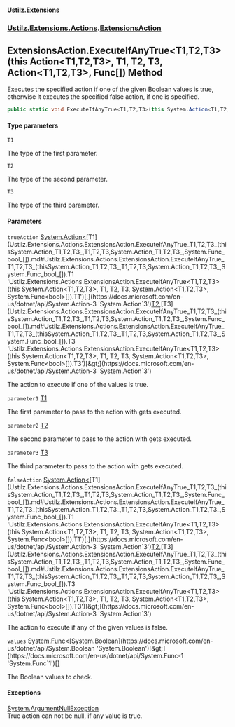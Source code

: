 #### [Ustilz.Extensions](index.md 'index')
### [Ustilz.Extensions.Actions](Ustilz.Extensions.Actions.md 'Ustilz.Extensions.Actions').[ExtensionsAction](Ustilz.Extensions.Actions.ExtensionsAction.md 'Ustilz.Extensions.Actions.ExtensionsAction')

## ExtensionsAction.ExecuteIfAnyTrue<T1,T2,T3>(this Action<T1,T2,T3>, T1, T2, T3, Action<T1,T2,T3>, Func<bool>[]) Method

Executes the specified action if one of the given Boolean values is true, otherwise it executes the specified false action, if one is specified.

```csharp
public static void ExecuteIfAnyTrue<T1,T2,T3>(this System.Action<T1,T2,T3>? trueAction, T1 parameter1, T2 parameter2, T3 parameter3, System.Action<T1,T2,T3>? falseAction=null, params System.Func<bool>[] values);
```
#### Type parameters

<a name='Ustilz.Extensions.Actions.ExtensionsAction.ExecuteIfAnyTrue_T1,T2,T3_(thisSystem.Action_T1,T2,T3_,T1,T2,T3,System.Action_T1,T2,T3_,System.Func_bool_[]).T1'></a>

`T1`

The type of the first parameter.

<a name='Ustilz.Extensions.Actions.ExtensionsAction.ExecuteIfAnyTrue_T1,T2,T3_(thisSystem.Action_T1,T2,T3_,T1,T2,T3,System.Action_T1,T2,T3_,System.Func_bool_[]).T2'></a>

`T2`

The type of the second parameter.

<a name='Ustilz.Extensions.Actions.ExtensionsAction.ExecuteIfAnyTrue_T1,T2,T3_(thisSystem.Action_T1,T2,T3_,T1,T2,T3,System.Action_T1,T2,T3_,System.Func_bool_[]).T3'></a>

`T3`

The type of the third parameter.
#### Parameters

<a name='Ustilz.Extensions.Actions.ExtensionsAction.ExecuteIfAnyTrue_T1,T2,T3_(thisSystem.Action_T1,T2,T3_,T1,T2,T3,System.Action_T1,T2,T3_,System.Func_bool_[]).trueAction'></a>

`trueAction` [System.Action&lt;](https://docs.microsoft.com/en-us/dotnet/api/System.Action-3 'System.Action`3')[T1](Ustilz.Extensions.Actions.ExtensionsAction.ExecuteIfAnyTrue_T1,T2,T3_(thisSystem.Action_T1,T2,T3_,T1,T2,T3,System.Action_T1,T2,T3_,System.Func_bool_[]).md#Ustilz.Extensions.Actions.ExtensionsAction.ExecuteIfAnyTrue_T1,T2,T3_(thisSystem.Action_T1,T2,T3_,T1,T2,T3,System.Action_T1,T2,T3_,System.Func_bool_[]).T1 'Ustilz.Extensions.Actions.ExtensionsAction.ExecuteIfAnyTrue<T1,T2,T3>(this System.Action<T1,T2,T3>, T1, T2, T3, System.Action<T1,T2,T3>, System.Func<bool>[]).T1')[,](https://docs.microsoft.com/en-us/dotnet/api/System.Action-3 'System.Action`3')[T2](Ustilz.Extensions.Actions.ExtensionsAction.ExecuteIfAnyTrue_T1,T2,T3_(thisSystem.Action_T1,T2,T3_,T1,T2,T3,System.Action_T1,T2,T3_,System.Func_bool_[]).md#Ustilz.Extensions.Actions.ExtensionsAction.ExecuteIfAnyTrue_T1,T2,T3_(thisSystem.Action_T1,T2,T3_,T1,T2,T3,System.Action_T1,T2,T3_,System.Func_bool_[]).T2 'Ustilz.Extensions.Actions.ExtensionsAction.ExecuteIfAnyTrue<T1,T2,T3>(this System.Action<T1,T2,T3>, T1, T2, T3, System.Action<T1,T2,T3>, System.Func<bool>[]).T2')[,](https://docs.microsoft.com/en-us/dotnet/api/System.Action-3 'System.Action`3')[T3](Ustilz.Extensions.Actions.ExtensionsAction.ExecuteIfAnyTrue_T1,T2,T3_(thisSystem.Action_T1,T2,T3_,T1,T2,T3,System.Action_T1,T2,T3_,System.Func_bool_[]).md#Ustilz.Extensions.Actions.ExtensionsAction.ExecuteIfAnyTrue_T1,T2,T3_(thisSystem.Action_T1,T2,T3_,T1,T2,T3,System.Action_T1,T2,T3_,System.Func_bool_[]).T3 'Ustilz.Extensions.Actions.ExtensionsAction.ExecuteIfAnyTrue<T1,T2,T3>(this System.Action<T1,T2,T3>, T1, T2, T3, System.Action<T1,T2,T3>, System.Func<bool>[]).T3')[&gt;](https://docs.microsoft.com/en-us/dotnet/api/System.Action-3 'System.Action`3')

The action to execute if one of the values is true.

<a name='Ustilz.Extensions.Actions.ExtensionsAction.ExecuteIfAnyTrue_T1,T2,T3_(thisSystem.Action_T1,T2,T3_,T1,T2,T3,System.Action_T1,T2,T3_,System.Func_bool_[]).parameter1'></a>

`parameter1` [T1](Ustilz.Extensions.Actions.ExtensionsAction.ExecuteIfAnyTrue_T1,T2,T3_(thisSystem.Action_T1,T2,T3_,T1,T2,T3,System.Action_T1,T2,T3_,System.Func_bool_[]).md#Ustilz.Extensions.Actions.ExtensionsAction.ExecuteIfAnyTrue_T1,T2,T3_(thisSystem.Action_T1,T2,T3_,T1,T2,T3,System.Action_T1,T2,T3_,System.Func_bool_[]).T1 'Ustilz.Extensions.Actions.ExtensionsAction.ExecuteIfAnyTrue<T1,T2,T3>(this System.Action<T1,T2,T3>, T1, T2, T3, System.Action<T1,T2,T3>, System.Func<bool>[]).T1')

The first parameter to pass to the action with gets executed.

<a name='Ustilz.Extensions.Actions.ExtensionsAction.ExecuteIfAnyTrue_T1,T2,T3_(thisSystem.Action_T1,T2,T3_,T1,T2,T3,System.Action_T1,T2,T3_,System.Func_bool_[]).parameter2'></a>

`parameter2` [T2](Ustilz.Extensions.Actions.ExtensionsAction.ExecuteIfAnyTrue_T1,T2,T3_(thisSystem.Action_T1,T2,T3_,T1,T2,T3,System.Action_T1,T2,T3_,System.Func_bool_[]).md#Ustilz.Extensions.Actions.ExtensionsAction.ExecuteIfAnyTrue_T1,T2,T3_(thisSystem.Action_T1,T2,T3_,T1,T2,T3,System.Action_T1,T2,T3_,System.Func_bool_[]).T2 'Ustilz.Extensions.Actions.ExtensionsAction.ExecuteIfAnyTrue<T1,T2,T3>(this System.Action<T1,T2,T3>, T1, T2, T3, System.Action<T1,T2,T3>, System.Func<bool>[]).T2')

The second parameter to pass to the action with gets executed.

<a name='Ustilz.Extensions.Actions.ExtensionsAction.ExecuteIfAnyTrue_T1,T2,T3_(thisSystem.Action_T1,T2,T3_,T1,T2,T3,System.Action_T1,T2,T3_,System.Func_bool_[]).parameter3'></a>

`parameter3` [T3](Ustilz.Extensions.Actions.ExtensionsAction.ExecuteIfAnyTrue_T1,T2,T3_(thisSystem.Action_T1,T2,T3_,T1,T2,T3,System.Action_T1,T2,T3_,System.Func_bool_[]).md#Ustilz.Extensions.Actions.ExtensionsAction.ExecuteIfAnyTrue_T1,T2,T3_(thisSystem.Action_T1,T2,T3_,T1,T2,T3,System.Action_T1,T2,T3_,System.Func_bool_[]).T3 'Ustilz.Extensions.Actions.ExtensionsAction.ExecuteIfAnyTrue<T1,T2,T3>(this System.Action<T1,T2,T3>, T1, T2, T3, System.Action<T1,T2,T3>, System.Func<bool>[]).T3')

The third parameter to pass to the action with gets executed.

<a name='Ustilz.Extensions.Actions.ExtensionsAction.ExecuteIfAnyTrue_T1,T2,T3_(thisSystem.Action_T1,T2,T3_,T1,T2,T3,System.Action_T1,T2,T3_,System.Func_bool_[]).falseAction'></a>

`falseAction` [System.Action&lt;](https://docs.microsoft.com/en-us/dotnet/api/System.Action-3 'System.Action`3')[T1](Ustilz.Extensions.Actions.ExtensionsAction.ExecuteIfAnyTrue_T1,T2,T3_(thisSystem.Action_T1,T2,T3_,T1,T2,T3,System.Action_T1,T2,T3_,System.Func_bool_[]).md#Ustilz.Extensions.Actions.ExtensionsAction.ExecuteIfAnyTrue_T1,T2,T3_(thisSystem.Action_T1,T2,T3_,T1,T2,T3,System.Action_T1,T2,T3_,System.Func_bool_[]).T1 'Ustilz.Extensions.Actions.ExtensionsAction.ExecuteIfAnyTrue<T1,T2,T3>(this System.Action<T1,T2,T3>, T1, T2, T3, System.Action<T1,T2,T3>, System.Func<bool>[]).T1')[,](https://docs.microsoft.com/en-us/dotnet/api/System.Action-3 'System.Action`3')[T2](Ustilz.Extensions.Actions.ExtensionsAction.ExecuteIfAnyTrue_T1,T2,T3_(thisSystem.Action_T1,T2,T3_,T1,T2,T3,System.Action_T1,T2,T3_,System.Func_bool_[]).md#Ustilz.Extensions.Actions.ExtensionsAction.ExecuteIfAnyTrue_T1,T2,T3_(thisSystem.Action_T1,T2,T3_,T1,T2,T3,System.Action_T1,T2,T3_,System.Func_bool_[]).T2 'Ustilz.Extensions.Actions.ExtensionsAction.ExecuteIfAnyTrue<T1,T2,T3>(this System.Action<T1,T2,T3>, T1, T2, T3, System.Action<T1,T2,T3>, System.Func<bool>[]).T2')[,](https://docs.microsoft.com/en-us/dotnet/api/System.Action-3 'System.Action`3')[T3](Ustilz.Extensions.Actions.ExtensionsAction.ExecuteIfAnyTrue_T1,T2,T3_(thisSystem.Action_T1,T2,T3_,T1,T2,T3,System.Action_T1,T2,T3_,System.Func_bool_[]).md#Ustilz.Extensions.Actions.ExtensionsAction.ExecuteIfAnyTrue_T1,T2,T3_(thisSystem.Action_T1,T2,T3_,T1,T2,T3,System.Action_T1,T2,T3_,System.Func_bool_[]).T3 'Ustilz.Extensions.Actions.ExtensionsAction.ExecuteIfAnyTrue<T1,T2,T3>(this System.Action<T1,T2,T3>, T1, T2, T3, System.Action<T1,T2,T3>, System.Func<bool>[]).T3')[&gt;](https://docs.microsoft.com/en-us/dotnet/api/System.Action-3 'System.Action`3')

The action to execute if any of the given values is false.

<a name='Ustilz.Extensions.Actions.ExtensionsAction.ExecuteIfAnyTrue_T1,T2,T3_(thisSystem.Action_T1,T2,T3_,T1,T2,T3,System.Action_T1,T2,T3_,System.Func_bool_[]).values'></a>

`values` [System.Func&lt;](https://docs.microsoft.com/en-us/dotnet/api/System.Func-1 'System.Func`1')[System.Boolean](https://docs.microsoft.com/en-us/dotnet/api/System.Boolean 'System.Boolean')[&gt;](https://docs.microsoft.com/en-us/dotnet/api/System.Func-1 'System.Func`1')[[]](https://docs.microsoft.com/en-us/dotnet/api/System.Array 'System.Array')

The Boolean values to check.

#### Exceptions

[System.ArgumentNullException](https://docs.microsoft.com/en-us/dotnet/api/System.ArgumentNullException 'System.ArgumentNullException')  
True action can not be null, if any value is true.